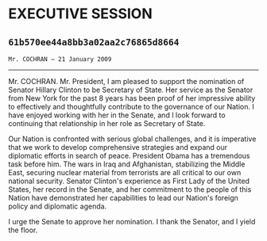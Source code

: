 # EXECUTIVE SESSION
## `61b570ee44a8bb3a02aa2c76865d8664`
`Mr. COCHRAN — 21 January 2009`

---


Mr. COCHRAN. Mr. President, I am pleased to support the nomination of 
Senator Hillary Clinton to be Secretary of State. Her service as the 
Senator from New York for the past 8 years has been proof of her 
impressive ability to effectively and thoughtfully contribute to the 
governance of our Nation. I have enjoyed working with her in the 
Senate, and I look forward to continuing that relationship in her role 
as Secretary of State.

Our Nation is confronted with serious global challenges, and it is 
imperative that we work to develop comprehensive strategies and expand 
our diplomatic efforts in search of peace. President Obama has a 
tremendous task before him. The wars in Iraq and Afghanistan, 
stabilizing the Middle East, securing nuclear material from terrorists 
are all critical to our own national security. Senator Clinton's 
experience as First Lady of the United States, her record in the 
Senate, and her commitment to the people of this Nation have 
demonstrated her capabilities to lead our Nation's foreign policy and 
diplomatic agenda.

I urge the Senate to approve her nomination. I thank the Senator, and 
I yield the floor.